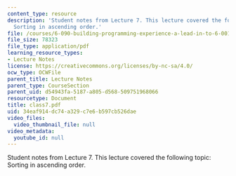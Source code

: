 ```yaml
---
content_type: resource
description: 'Student notes from Lecture 7. This lecture covered the following topic:
  Sorting in ascending order.'
file: /courses/6-090-building-programming-experience-a-lead-in-to-6-001-january-iap-2005/34eaf914dc74a329c7e6b597cb526dae_class7.pdf
file_size: 78323
file_type: application/pdf
learning_resource_types:
- Lecture Notes
license: https://creativecommons.org/licenses/by-nc-sa/4.0/
ocw_type: OCWFile
parent_title: Lecture Notes
parent_type: CourseSection
parent_uid: d54943fa-5187-a805-d568-509751968066
resourcetype: Document
title: class7.pdf
uid: 34eaf914-dc74-a329-c7e6-b597cb526dae
video_files:
  video_thumbnail_file: null
video_metadata:
  youtube_id: null
---
```

Student notes from Lecture 7. This lecture covered the following topic: Sorting in ascending order.